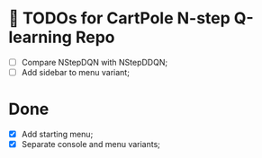 # 📝 TODOs for CartPole N-step Q-learning Repo

- [ ] Compare NStepDQN with NStepDDQN;
- [ ] Add sidebar to menu variant;

# Done
- [x] Add starting menu;
- [x] Separate console and menu variants;

